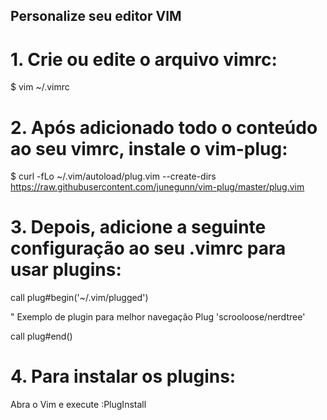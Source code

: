 ## Personalize seu editor VIM 

# 1. Crie ou edite o arquivo vimrc:
$ vim ~/.vimrc

# 2. Após adicionado todo o conteúdo ao seu vimrc, instale o vim-plug:
$ curl -fLo ~/.vim/autoload/plug.vim --create-dirs https://raw.githubusercontent.com/junegunn/vim-plug/master/plug.vim

# 3. Depois, adicione a seguinte configuração ao seu .vimrc para usar plugins:
call plug#begin('~/.vim/plugged')

" Exemplo de plugin para melhor navegação
Plug 'scrooloose/nerdtree'

call plug#end()

# 4. Para instalar os plugins:
Abra o Vim e execute :PlugInstall
